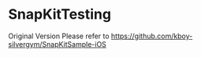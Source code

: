 # SnapKitTesting
Original Version Please refer to https://github.com/kboy-silvergym/SnapKitSample-iOS
